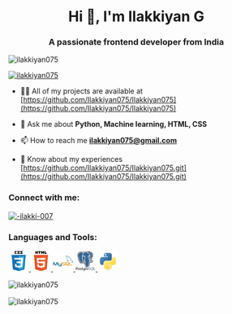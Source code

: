 <h1 align="center">Hi 👋, I'm Ilakkiyan G</h1>
<h3 align="center">A passionate frontend developer from India</h3>

<p align="left"> <img src="https://komarev.com/ghpvc/?username=ilakkiyan075&label=Profile%20views&color=0e75b6&style=flat" alt="ilakkiyan075" /> </p>

<p align="left"> <a href="https://github.com/ryo-ma/github-profile-trophy"><img src="https://github-profile-trophy.vercel.app/?username=ilakkiyan075" alt="ilakkiyan075" /></a> </p>

- 👨‍💻 All of my projects are available at [https://github.com/Ilakkiyan075/Ilakkiyan075](https://github.com/Ilakkiyan075/Ilakkiyan075)

- 💬 Ask me about **Python, Machine learning, HTML, CSS**

- 📫 How to reach me **ilakkiyan075@gmail.com**

- 📄 Know about my experiences [https://github.com/Ilakkiyan075/Ilakkiyan075.git](https://github.com/Ilakkiyan075/Ilakkiyan075.git)

<h3 align="left">Connect with me:</h3>
<p align="left">
<a href="https://instagram.com/-ilakki-007" target="blank"><img align="center" src="https://raw.githubusercontent.com/rahuldkjain/github-profile-readme-generator/master/src/images/icons/Social/instagram.svg" alt="-ilakki-007" height="30" width="40" /></a>
</p>

<h3 align="left">Languages and Tools:</h3>
<p align="left"> <a href="https://www.w3schools.com/css/" target="_blank" rel="noreferrer"> <img src="https://raw.githubusercontent.com/devicons/devicon/master/icons/css3/css3-original-wordmark.svg" alt="css3" width="40" height="40"/> </a> <a href="https://www.w3.org/html/" target="_blank" rel="noreferrer"> <img src="https://raw.githubusercontent.com/devicons/devicon/master/icons/html5/html5-original-wordmark.svg" alt="html5" width="40" height="40"/> </a> <a href="https://www.mysql.com/" target="_blank" rel="noreferrer"> <img src="https://raw.githubusercontent.com/devicons/devicon/master/icons/mysql/mysql-original-wordmark.svg" alt="mysql" width="40" height="40"/> </a> <a href="https://www.postgresql.org" target="_blank" rel="noreferrer"> <img src="https://raw.githubusercontent.com/devicons/devicon/master/icons/postgresql/postgresql-original-wordmark.svg" alt="postgresql" width="40" height="40"/> </a> <a href="https://www.python.org" target="_blank" rel="noreferrer"> <img src="https://raw.githubusercontent.com/devicons/devicon/master/icons/python/python-original.svg" alt="python" width="40" height="40"/> </a> </p>

<p><img align="center" src="https://github-readme-stats.vercel.app/api/top-langs?username=ilakkiyan075&show_icons=true&locale=en&layout=compact" alt="ilakkiyan075" /></p>

<p><img align="center" src="https://github-readme-streak-stats.herokuapp.com/?user=ilakkiyan075&" alt="ilakkiyan075" /></p>

